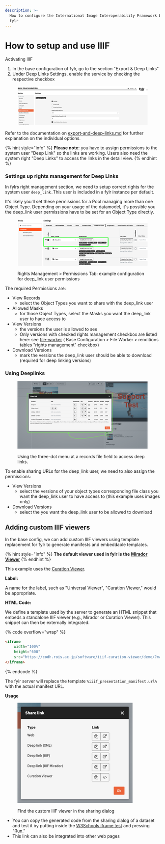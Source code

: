 ```yaml
---
description: >-
  How to configure the International Image Interoperability Framework built into
  fylr
---
```


# How to setup and use IIIF

Activating IIIF

1. In the base configuration of fylr, go to the section "Export & Deep Links"
2. Under Deep Links Settings, enable the service by checking the respective checkbox

<figure><img src="../../../.gitbook/assets/Screenshot 2025-02-06 at 17.06.17.png" alt=""><figcaption></figcaption></figure>

Refer to the documentation on [export-and-deep-links.md](../../../for-administrators/readme/export-and-deep-links.md "mention") for further explanation on the individual options.

{% hint style="info" %}
**Please note:** you have to assign permissions to the system user "Deep Link" so the links are working. Users also need the system right "Deep Links" to access the links in the detail view.
{% endhint %}

### Settings up rights management for Deep Links

In fylrs right management section, we need to setup correct rights for the system user `deep_link.`This user is included in a fylr instance per default.

It's likely you'll set these permissions for a Pool managing more than one Object Type. Depending on your usage of the datamodel, it's possible you the deep\_link user permissions have to be set for an Object Type directly.



<figure><img src="../../../.gitbook/assets/Screenshot 2025-02-27 at 11.03.09.png" alt=""><figcaption><p>Rights Management > Permissions Tab: example configuration for deep_link user permissions</p></figcaption></figure>

The required Permissions are:

* View Records
  * select the Object Types you want to share with the deep\_link user
* Allowed Masks
  * for those Object Types, select the Masks you want the deep\_link user to hace access to
* View Versions
  * the versions the user is allowed to see
  * Only versions with checked rights management checkbox are listed here: see [file-worker](../../../for-administrators/readme/file-worker/ "mention") ( Base Configuration > File Worker > renditions tables "rights management" checkbox)
* Download Versions
  * mark the versions the deep\_link user should be able to download (required for deep linking versions)

### Using Deeplinks

<figure><img src="../../../.gitbook/assets/Screenshot 2025-02-06 at 17.46.34.png" alt=""><figcaption><p>Using the three-dot menu at a records file field to access deep links.</p></figcaption></figure>

To enable sharing URLs for the deep\_link user, we need to also assign the permissions:

* View Versions
  * select the versions of your object types corresponding file class you want the deep\_link user to have access to (this example uses images only)
* Download Versions
  * select the you want the deep\_link user to be allowed to download

## Adding custom IIIF viewers

In the base config, we can add custom IIIF viewers using template replacement for fylr to generate manifests and embeddable templates.

{% hint style="info" %}
**The default viewer used in fylr is the** [**Mirador Viewer**](https://projectmirador.org/)
{% endhint %}

This example uses the [Curation Viewer](https://codh.rois.ac.jp/software/iiif-curation-viewer/demo/).

**Label:**

A name for the label, such as "Universal Viewer", "Curation Viewer," would be appropriate.

**HTML Code:**

We define a template used by the server to generate an HTML snippet that embeds a standalone IIIF viewer (e.g., Mirador or Curation Viewer). This snippet can then be externally integrated.

{% code overflow="wrap" %}
```html
<iframe 
    width="100%" 
    height="600" 
    src="https://codh.rois.ac.jp/software/iiif-curation-viewer/demo/?manifest=%iiif_presentation_manifest.url%">
</iframe>
```
{% endcode %}

The fylr server will replace the template `%iiif_presentation_manifest.url%`  with  the actual manifest URL.



**Usage**

<figure><img src="../../../.gitbook/assets/Screenshot 2025-02-06 at 17.44.14.png" alt="" width="375"><figcaption><p>FInd the custom IIIF viewer in the sharing dialog</p></figcaption></figure>

* You can copy the generated code from the sharing dialog of a dataset and test it by putting inside the  [W3Schools iframe test](https://seleniumbase.io/w3schools/iframes) and pressing "Run."
* This link can also be integrated into other web pages

